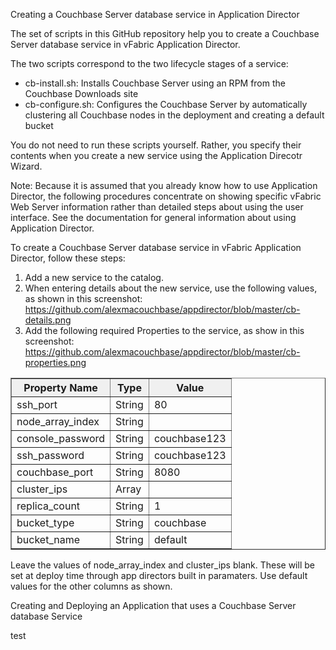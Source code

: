 Creating a Couchbase Server database service in Application Director

The set of scripts in this GitHub repository help you to create a Couchbase Server database service in vFabric Application Director.

The two scripts correspond to the two lifecycle stages of a service:

* cb-install.sh: Installs Couchbase Server using an RPM from the Couchbase Downloads site
* cb-configure.sh: Configures the Couchbase Server by automatically clustering all Couchbase nodes in the deployment and creating a default bucket

You do not need to run these scripts yourself.  Rather, you specify their contents when you create a new service using the Application Direcotr Wizard.  

Note: Because it is assumed that you already know how to use Application Director, the following procedures concentrate on showing specific vFabric Web Server information rather than detailed steps about using the user interface. See the documentation for general information about using Application Director.

To create a Couchbase Server database service in vFabric Application Director, follow these steps:

1.  Add a new service to the catalog.
2.  When entering details about the new service, use the following values, as shown in this screenshot: https://github.com/alexmacouchbase/appdirector/blob/master/cb-details.png
3.  Add the following required Properties to the service, as show in this screenshot:
https://github.com/alexmacouchbase/appdirector/blob/master/cb-properties.png

<table border="1">
<tr>
<th style="background-color:#F0F0F0">Property Name</th>
  <th style="background-color:#F0F0F0">Type</th>
  <th style="background-color:#F0F0F0">Value</th>
</tr>
<tr>
<td>ssh_port                    </td><td>String         </td><td> 80</td></tr><tr>
<td>node_array_index       </td><td>String     </td><td></td></tr><tr>
<td>console_password     </td><td>String       </td><td>   couchbase123</td></tr><tr>
<td>ssh_password          </td><td>String        </td><td>  couchbase123</td></tr><tr>
<td>couchbase_port          </td><td>String    </td><td> 8080</td></tr><tr>
<td>cluster_ips               </td><td>Array</td><td></td></tr><tr>
<td>replica_count         </td><td> String        </td><td>  1</td></tr><tr>
<td>bucket_type              </td><td> String     </td><td>couchbase</td></tr><tr>
<td>bucket_name         </td><td> String         </td><td> default</td></tr><tr>
</table>

Leave the values of node_array_index and cluster_ips blank.  These will be set at deploy time through app directors built in paramaters.  Use default values for the other columns as shown.


Creating and Deploying an Application that uses a Couchbase Server database Service


test
